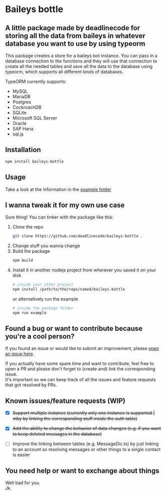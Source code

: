 # Baileys bottle

## A little package made by deadlinecode for storing all the data from baileys in whatever database you want to use by using typeorm

This package creates a store for a baileys bot instance. You can pass in a database connection to the functions and they will use that connection to create all the needed tables and save all the data to the database using typeorm, which supports all different kinds of databases.

TypeORM currently supports:

- MySQL
- MariaDB
- Postgres
- CockroachDB
- SQLite
- Microsoft SQL Server
- Oracle
- SAP Hana
- sql.js

## Installation

```bash
npm install baileys-bottle
```

## Usage

Take a look at the information in the [example folder](https://github.com/deadlinecode/baileys-bottle/blob/master/src/example/)

## I wanna tweak it for my own use case

Sure thing! You can tinker with the package like this:

1. Clone the repo
   ```bash
   git clone https://github.com/deadlinecode/baileys-bottle .
   ```
2. Change stuff you wanna change
3. Build the package
   ```bash
   npm build
   ```
4. Install it in another nodejs project from wherever you saved it on your disk
   ```bash
   # inside your other project
   npm install /path/to/the/repo/named/baileys-bottle
   ```
   or alternatively run the example
   ```bash
   # inside the package folder
   npm run example
   ```

## Found a bug or want to contribute because you're a cool person?

If you found an issue or would like to submit an improvement, please [open an issue here](https://github.com/deadlinecode/baileys-bottle/issues/new/choose).

If you actually have some spare time and want to contribute, feel free to open a PR and please don't forget to (create and) link the corresponding issue. <br/>
It's important so we can keep track of all the issues and feature requests that got resolved by PRs.

## Known issues/feature requests (WIP)

- [x] ~~Support multiple instance (currently only one instance is supported | mby by linking the corresponding stuff inside the auth table)~~

- [x] ~~Add the ability to change the behavior of data changes (e.g. if you want to keep deleted messages in the database)~~

- [ ] Improve the linking between tables (e.g. MessageDic.ts) by just linking to an account so resolving messages or other things to a single contact is easier

## You need help or want to exchange about things

Well bad for you.<br/>
Jk. <br/>
